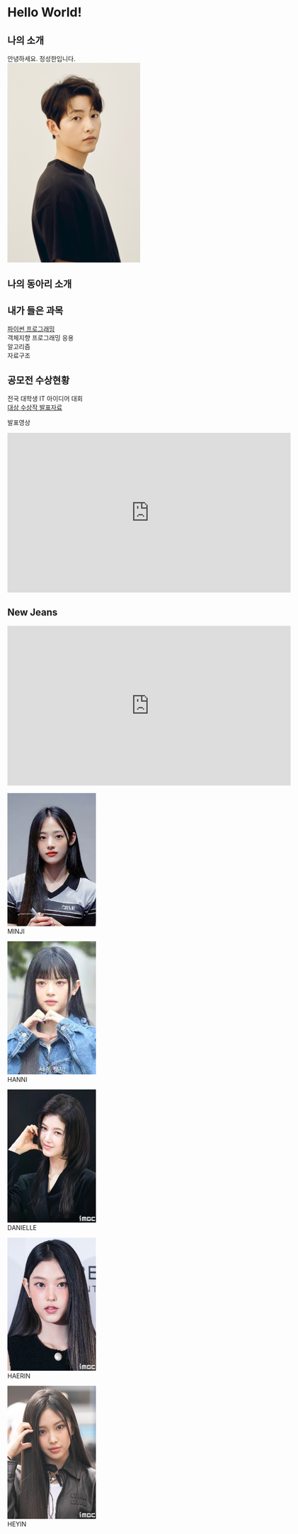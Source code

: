 # Hello World!

## 나의 소개 
안녕하세요. 정성한입니다.<br>
<img src="SSI_20210702145200_O2.jpg" width = "300px" height = "450px"/> <br>
## 나의 동아리 소개

## 내가 들은 과목 
[파이썬 프로그래밍](http://https://www.python.org/) <br>
객체지향 프로그래밍 응용 <br>
알고리즘 <br>
자료구조<br>

## 공모전 수상현황 
전국 대학생 IT 아이디어 대회 <br>
[대상 수상작 발표자료](/presentaion.pptx) 

발표영상

<iframe width="640" height="360" src="https://www.youtube.com/embed/js1CtxSY38I" title="NewJeans (뉴진스) &#39;Attention&#39; Official MV" frameborder="0" allow="accelerometer; autoplay; clipboard-write; encrypted-media; gyroscope; picture-in-picture; web-share" allowfullscreen></iframe>
 
 ## New Jeans 
<iframe width="640" height="360" src="
https://i.namu.wiki/i/Sy8wbFwGfwbF1LkHD7VmwalnZ8riJqKEHFfN8pj8s1_GP3MZ2rRECPcPqKwwOu3h3tRr3147a-xH5Hucz0-Ukg.mp4" title="NewJeans (뉴진스) &#39;Attention&#39; Official MV" frameborder="0" allow="accelerometer; autoplay; clipboard-write; encrypted-media; gyroscope; picture-in-picture; web-share" allowfullscreen></iframe>

<img src="e549ece10c7c8feb2d3feefdfe69bb11_res.jpeg" width="200" height="300"><br>
MINJI

<img src="hanni.jpg" width="200" height="300"><br>
HANNI

<img src="fe05b63e-1fd9-4ee9-8e4c-0e30511772d2.jpg" width="200" height="300"><br>
DANIELLE

<img src="b0bb64c1-989a-4ff6-abeb-fd92e81eda16.jpg" width="200" height="300"><br>
HAERIN

<img src="942e14c8-c3b8-4b81-805e-e21259442d27.jpg" width="200" height="300"><br>
HEYIN 


